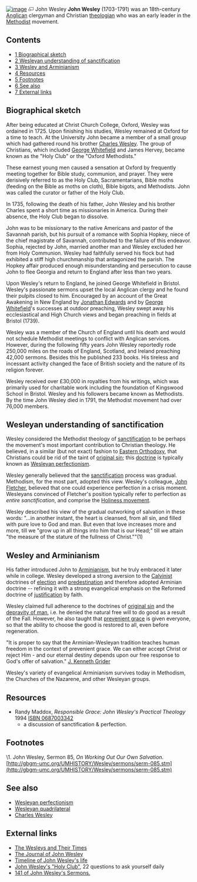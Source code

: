 [![image](images/thumb/a/a8/JohnWesley.jpg/175px-JohnWesley.jpg)](http://www.theopedia.com/File:JohnWesley.jpg)
[![image](data:image/png;base64,iVBORw0KGgoAAAANSUhEUgAAAA8AAAALCAAAAACFLIiAAAAAAnRSTlMA/1uRIrUAAABPSURBVAjXY/j///+5vXDwjAHIr26ZAgXZe8H8a/+hoIcw/9nevdVL9+79DuPvzQYZFPUezu8BMZLXgkExnD8HAu6hqv//n+HZVjD4DuUDAKlChD3fj6aPAAAAAElFTkSuQmCC)](http://www.theopedia.com/File:JohnWesley.jpg "Enlarge")
John Wesley
**John Wesley** (1703-1791) was an 18th-century
[Anglican](Anglican "Anglican") clergyman and Christian
[theologian](Theologian "Theologian") who was an early leader in
the [Methodist](Methodist "Methodist") movement.

## Contents

-   [1 Biographical sketch](#Biographical_sketch)
-   [2 Wesleyan understanding of sanctification](#Wesleyan_understanding_of_sanctification)
-   [3 Wesley and Arminianism](#Wesley_and_Arminianism)
-   [4 Resources](#Resources)
-   [5 Footnotes](#Footnotes)
-   [6 See also](#See_also)
-   [7 External links](#External_links)

## Biographical sketch

After being educated at Christ Church College, Oxford, Wesley was
ordained in 1725. Upon finishing his studies, Wesley remained at
Oxford for a time to teach. At the University John became a member
of a small group which had gathered round his brother
[Charles Wesley](Charles_Wesley "Charles Wesley"). The group of
Christians, which included
[George Whitefield](George_Whitefield "George Whitefield") and
James Hervey, became known as the "Holy Club" or the "Oxford
Methodists."

These earnest young men caused a sensation at Oxford by frequently
meeting together for Bible study, communion, and prayer. They were
derisively referred to as the Holy Club, Sacramentarians, Bible
moths (feeding on the Bible as moths on cloth), Bible bigots, and
Methodists. John was called the curator or father of the Holy
Club.

In 1735, following the death of his father, John Wesley and his
brother Charles spent a short time as missionaries in America.
During their absence, the Holy Club began to dissolve.

John was to be missionary to the native Americans and pastor of the
Savannah parish, but his pursuit of a romance with Sophia Hopkey,
niece of the chief magistrate of Savannah, contributed to the
failure of this endeavor. Sophia, rejected by John, married another
man and Wesley excluded her from Holy Communion. Wesley had
faithfully served his flock but had exhibited a stiff high
churchmanship that antagonized the parish. The Hopkey affair
produced enough misunderstanding and persecution to cause John to
flee Georgia and return to England after less than two years.

Upon Wesley's return to England, he joined George Whitefield in
Bristol. Wesley's passionate sermons upset the local Anglican
clergy and he found their pulpits closed to him. Encouraged by an
account of the Great Awakening in New England by
[Jonathan Edwards](Jonathan_Edwards "Jonathan Edwards") and by
[George Whitefield](George_Whitefield "George Whitefield")'s
successes at outdoor preaching, Wesley swept away his
ecclesiastical and High Church views and began preaching in fields
at Bristol (1739).

Wesley was a member of the Church of England until his death and
would not schedule Methodist meetings to conflict with Anglican
services. However, during the following fifty years John Wesley
reportedly rode 250,000 miles on the roads of England, Scotland,
and Ireland preaching 42,000 sermons. Besides this he published 233
books. His tireless and incessant activity changed the face of
British society and the nature of its religion forever.

Wesley received over £30,000 in royalties from his writings, which
was primarily used for charitable work including the foundation of
Kingswood School in Bristol. Wesley and his followers became known
as Methodists. By the time John Wesley died in 1791, the Methodist
movement had over 76,000 members.

## Wesleyan understanding of sanctification

Wesley considered the Methodist theology of
[sanctification](Sanctification "Sanctification") to be perhaps the
movement's most important contribution to Christian theology. He
believed, in a similar (but not exact) fashion to
[Eastern Orthodoxy](Eastern_Orthodoxy "Eastern Orthodoxy"), that
Christians could be rid of the taint of
[original sin](Original_sin "Original sin"); this
[doctrine](Doctrine "Doctrine") is typically known as
[Wesleyan perfectionism](Wesleyan_perfectionism "Wesleyan perfectionism").

Wesley generally believed that the
[sanctification](Sanctification "Sanctification") process was
gradual. Methodism, for the most part, adopted this view. Wesley's
colleague, [John Fletcher](John_Fletcher "John Fletcher"), believed
that one could experience perfection in a crisis moment. Wesleyans
convinced of Fletcher's position typically refer to perfection as
*entire sanctification*, and comprise the
[Holiness movement](Holiness_movement "Holiness movement").

Wesley described his view of the gradual outworking of salvation in
these words: "...in another instant, the heart is cleansed, from
all sin, and filled with pure love to God and man. But even that
love increases more and more, till we "grow up in all things into
him that is our Head;" till we attain "the measure of the stature
of the fullness of Christ.""(1)

## Wesley and Arminianism

His father introduced John to
[Arminianism](Arminianism "Arminianism"), but he truly embraced it
later while in college. Wesley developed a strong aversion to the
[Calvinist](Calvinism "Calvinism") doctrines of
[election](Election "Election") and
[predestination](Predestination "Predestination") and therefore
adopted Arminian doctrine -- refining it with a strong evangelical
emphasis on the Reformed doctrine of
[justification](Justification "Justification") by faith.

Wesley claimed full adherence to the doctrines of
[original sin](Original_sin "Original sin") and the
[depravity of man](Total_depravity "Total depravity"), i.e. he
denied the natural free will to do good as a result of the Fall.
However, he also taught that
[prevenient grace](Universal_prevenient_grace "Universal prevenient grace")
is given everyone, so that the ability to choose the good is
restored to all, even before regeneration.

"It is proper to say that the Arminian-Wesleyan tradition teaches
human freedom in the context of prevenient grace. We can either
accept Christ or reject Him - and our eternal destiny depends upon
our free response to God's offer of salvation."
[J. Kenneth Grider](http://www.bibleviews.com/humanfreedom.html)

Wesley's variety of evangelical Arminianism survives today in
Methodism, the Churches of the Nazarene, and other Wesleyan
groups.

## Resources

-   Randy Maddox,
    *Responsible Grace: John Wesley's Practical Theology* 1994
    [ISBN 0687003342](http://www.theopedia.com/Special:BookSources/0687003342)
    - a discussion of sanctification & perfection.

## Footnotes

\1. John Wesley, Sermon 85, *On Working Out Our Own Salvation*.
 [http://gbgm-umc.org/UMHISTORY/Wesley/sermons/serm-085.stm](http://gbgm-umc.org/UMHISTORY/Wesley/sermons/serm-085.stm)

## See also

-   [Wesleyan perfectionism](Wesleyan_perfectionism "Wesleyan perfectionism")
-   [Wesleyan quadrilateral](Wesleyan_quadrilateral "Wesleyan quadrilateral")
-   [Charles Wesley](Charles_Wesley "Charles Wesley")

## External links

-   [The Wesleys and Their Times](http://gbgm-umc.org/Umhistory/Wesley/index.html)
-   [The Journal of John Wesley](http://www.ccel.org/ccel/wesley/journal.i.html)
-   [Timeline of John Wesley's life](http://www.wesleyschapel.org.uk/heritage/timeline.htm)
-   [John Wesley's "Holy Club"](http://home.snu.edu/~hculbert/selfexam.htm),
    22 questions to ask yourself daily
-   [141 of John Wesley's Sermons.](http://gbgm-umc.org/umhistory/wesley/jwesley3.html)




